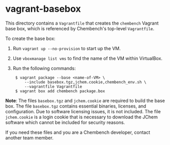 vagrant-basebox
===============
This directory contains a `Vagrantfile` that creates the `chembench` Vagrant
base box, which is referenced by Chembench's top-level `Vagrantfile`.

To create the base box:

1. Run `vagrant up --no-provision` to start up the VM.
2. Use `vboxmanage list vms` to find the name of the VM within VirtualBox.
3. Run the following commands:

        $ vagrant package --base <name-of-VM> \
            --include basebox.tgz,jchem.cookie,chembench_env.sh \
            --vagrantfile Vagrantfile
        $ vagrant box add chembench package.box

**Note**: The files `basebox.tgz` and `jchem.cookie` are required to build
the base box. The file `basebox.tgz` contains essential binaries, licenses,
and configuration. Due to software licensing issues, it is not included. The
file `jchem.cookie` is a login cookie that is necessary to download the JChem
software which cannot be included for security reasons.

If you need these files and you are a Chembench developer, contact another team
member.

